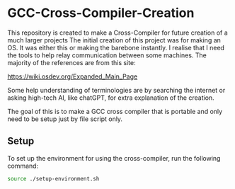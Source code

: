 # GCC-Cross-Compiler-Creation
This repository is created to make a Cross-Compiler for future creation of a much larger projects
The initial creation of this project was for making an OS. It was either this or making the barebone instantly. I realise that
I need the tools to help relay communication between some machines. The majority of the references are from this site:

https://wiki.osdev.org/Expanded_Main_Page

Some help understanding of terminologies are by searching the internet or asking high-tech AI, like chatGPT, for extra explanation of the
creation.

The goal of this is to make a GCC cross compiler that is portable and only need to be setup just by file script only.

## Setup

To set up the environment for using the cross-compiler, run the following command:

```sh
source ./setup-environment.sh

